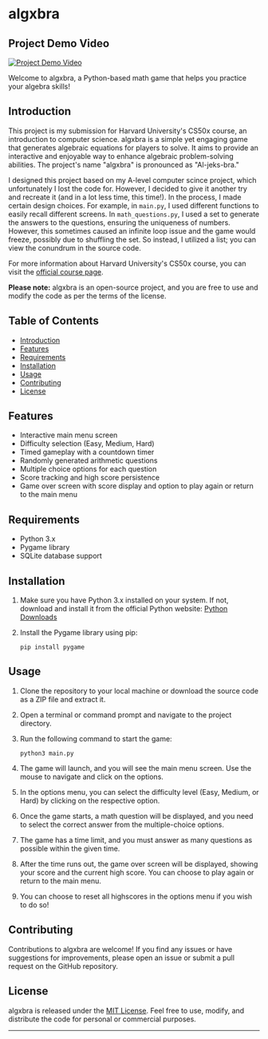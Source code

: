 # algxbra

## Project Demo Video

[![Project Demo Video](https://img.youtube.com/vi/JU4nGN1SDhg/0.jpg)](https://youtu.be/JU4nGN1SDhg)

Welcome to algxbra, a Python-based math game that helps you practice your algebra skills!

## Introduction

This project is my submission for Harvard University's CS50x course, an introduction to computer science. algxbra is a simple yet engaging game that generates algebraic equations for players to solve. It aims to provide an interactive and enjoyable way to enhance algebraic problem-solving abilities. The project's name "algxbra" is pronounced as "Al-jeks-bra."

I designed this project based on my A-level computer scince project, which unfortunately I lost the code for. However, I decided to give it another try and recreate it (and in a lot less time, this time!). In the process, I made certain design choices. For example, in `main.py`, I used different functions to easily recall different screens. In `math_questions.py`, I used a set to generate the answers to the questions, ensuring the uniqueness of numbers. However, this sometimes caused an infinite loop issue and the game would freeze, possibly due to shuffling the set. So instead, I utilized a list; you can view the conundrum in the source code.

For more information about Harvard University's CS50x course, you can visit the [official course page](https://pll.harvard.edu/course/cs50-introduction-computer-science).

**Please note:** algxbra is an open-source project, and you are free to use and modify the code as per the terms of the license.

## Table of Contents
- [Introduction](#introduction)
- [Features](#features)
- [Requirements](#requirements)
- [Installation](#installation)
- [Usage](#usage)
- [Contributing](#contributing)
- [License](#license)

## Features
- Interactive main menu screen
- Difficulty selection (Easy, Medium, Hard)
- Timed gameplay with a countdown timer
- Randomly generated arithmetic questions
- Multiple choice options for each question
- Score tracking and high score persistence
- Game over screen with score display and option to play again or return to the main menu

## Requirements
- Python 3.x
- Pygame library
- SQLite database support

## Installation
1. Make sure you have Python 3.x installed on your system. If not, download and install it from the official Python website: [Python Downloads](https://www.python.org/downloads/)

2. Install the Pygame library using pip:

   ```shell
   pip install pygame

## Usage
1. Clone the repository to your local machine or download the source code as a ZIP file and extract it.

2. Open a terminal or command prompt and navigate to the project directory.

3. Run the following command to start the game:

   ```shell
   python3 main.py

4. The game will launch, and you will see the main menu screen. Use the mouse to navigate and click on the options.

5. In the options menu, you can select the difficulty level (Easy, Medium, or Hard) by clicking on the respective option.

6. Once the game starts, a math question will be displayed, and you need to select the correct answer from the multiple-choice options.

7. The game has a time limit, and you must answer as many questions as possible within the given time.

8. After the time runs out, the game over screen will be displayed, showing your score and the current high score. You can choose to play again or return to the main menu.

9. You can choose to reset all highscores in the options menu if you wish to do so!

## Contributing
Contributions to algxbra are welcome! If you find any issues or have suggestions for improvements, please open an issue or submit a pull request on the GitHub repository.

## License
algxbra is released under the [MIT License](LICENSE). Feel free to use, modify, and distribute the code for personal or commercial purposes.

---
